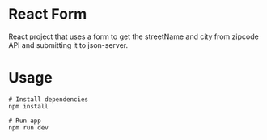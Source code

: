 # React Form

React project that uses a form to get the streetName and city from zipcode API and submitting it to json-server.

# Usage

```
# Install dependencies
npm install
```

```
# Run app
npm run dev
```
